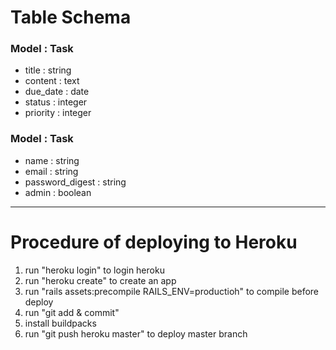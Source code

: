 # Table Schema

### Model : Task
 * title : string
 * content : text
 * due_date : date
 * status : integer
 * priority : integer

### Model : Task
 * name : string
 * email : string
 * password_digest : string
 * admin : boolean
 ---

 # Procedure of deploying to Heroku
  1. run "heroku login" to login heroku
  1. run "heroku create" to create an app
  1. run "rails assets:precompile RAILS_ENV=productioh" to compile before deploy
  1. run "git add & commit"
  1. install buildpacks
  1. run "git push heroku master" to deploy master branch

